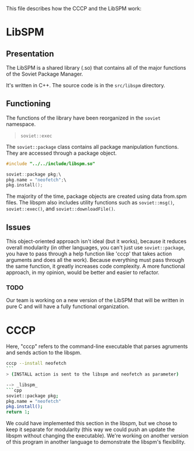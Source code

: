 This file describes how the CCCP and the LibSPM work:

# LibSPM


## Presentation
The LibSPM is a shared library (.so) that contains all of the major functions of the Soviet Package Manager.

It's written in C++.
The source code is in the `src/libspm` directory.


## Functioning

The functions of the library have been reorganized in the `soviet` namespace.
> `soviet::exec` 

The `soviet::package` class contains all package manipulation functions. They are accessed through a package object.
```cpp
#include "../../include/libspm.so"

soviet::package pkg;\
pkg.name = "neofetch";\
pkg.install();
```
The majority of the time, package objects are created using data from.spm files.
The libspm also includes utility functions such as `soviet::msg()`, `soviet::exec()`, and `soviet::downloadFile()`.





## Issues
This object-oriented approach isn't ideal (but it works), because it reduces overall modularity (in other languages, you can't just use `soviet::package`, you have to pass through a help function like 'cccp' that takes action arguments and does all the work). Because everything must pass through the same function, it greatly increases code complexity. A more functional approach, in my opinion, would be better and easier to refactor.





### TODO
Our team is working on a new version of the LibSPM that will be written in pure C and will have a fully functional organization.





# CCCP

Here, "cccp" refers to the command-line executable that parses agruments and sends action to the libspm.
```bash
cccp --install neofetch
``` 
> (INSTALL action is sent to the libspm and neofetch as parameter)

--> _libspm_
```cpp
soviet::package pkg;
pkg.name = "neofetch"
pkg.install();
return 1;
```

We could have implemented this section in the libspm, but we chose to keep it separate for modularity (this way we could push an update the libspm without changing the executable). We're working on another version of this program in another language to demonstrate the libspm's flexibility.